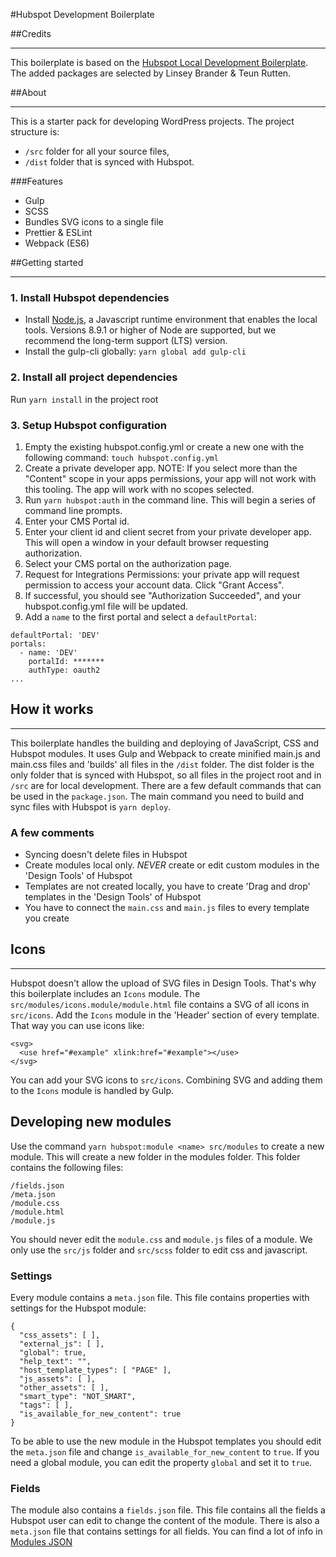 #Hubspot Development Boilerplate

##Credits

---

This boilerplate is based on the [Hubspot Local Development Boilerplate](https://designers.hubspot.com/docs/tools/local-development). The added packages are selected by Linsey Brander & Teun Rutten.

##About

---

This is a starter pack for developing WordPress projects. The project structure is:

- `/src` folder for all your source files,
- `/dist` folder that is synced with Hubspot.

###Features

- Gulp
- SCSS
- Bundles SVG icons to a single file
- Prettier & ESLint
- Webpack (ES6)

##Getting started

---

### 1. Install Hubspot dependencies

- Install [Node.js](https://nodejs.org/en/), a Javascript runtime environment that enables the local tools. Versions 8.9.1 or higher of Node are supported, but we recommend the long-term support (LTS) version.
- Install the gulp-cli globally: `yarn global add gulp-cli`

### 2. Install all project dependencies

Run `yarn install` in the project root

### 3. Setup Hubspot configuration

1. Empty the existing hubspot.config.yml or create a new one with the following command: `touch hubspot.config.yml`
2. Create a private developer app. NOTE: If you select more than the "Content" scope in your apps permissions, your app will not work with this tooling. The app will work with no scopes selected.
3. Run `yarn hubspot:auth` in the command line. This will begin a series of command line prompts.
4. Enter your CMS Portal id.
5. Enter your client id and client secret from your private developer app. This will open a window in your default browser requesting authorization.
6. Select your CMS portal on the authorization page.
7. Request for Integrations Permissions: your private app will request permission to access your account data. Click "Grant Access".
8. If successful, you should see "Authorization Succeeded", and your hubspot.config.yml file will be updated.
9. Add a `name` to the first portal and select a `defaultPortal`:

```
defaultPortal: 'DEV'
portals:
  - name: 'DEV'
    portalId: *******
    authType: oauth2
...

```

## How it works

---

This boilerplate handles the building and deploying of JavaScript, CSS and Hubspot modules. It uses Gulp and Webpack to create minified main.js and main.css files and 'builds' all files in the `/dist` folder. The dist folder is the only folder that is synced with Hubspot, so all files in the project root and in `/src` are for local development. There are a few default commands that can be used in the `package.json`. The main command you need to build and sync files with Hubspot is `yarn deploy`.

### A few comments

- Syncing doesn't delete files in Hubspot
- Create modules local only. _NEVER_ create or edit custom modules in the 'Design Tools' of Hubspot
- Templates are not created locally, you have to create 'Drag and drop' templates in the 'Design Tools' of Hubspot
- You have to connect the `main.css` and `main.js` files to every template you create

## Icons

---

Hubspot doesn't allow the upload of SVG files in Design Tools. That's why this boilerplate includes an `Icons` module. The `src/modules/icons.module/module.html` file contains a SVG of all icons in `src/icons`. Add the `Icons` module in the 'Header' section of every template. That way you can use icons like:

```
<svg>
  <use href="#example" xlink:href="#example"></use>
</svg>
```

You can add your SVG icons to `src/icons`. Combining SVG and adding them to the `Icons` module is handled by Gulp.

## Developing new modules

Use the command `yarn hubspot:module <name> src/modules` to create a new module. This will create a new folder in the modules folder. This folder contains the following files:

```
/fields.json
/meta.json
/module.css
/module.html
/module.js
```

You should never edit the `module.css` and `module.js` files of a module. We only use the `src/js` folder and `src/scss` folder to edit css and javascript.

### Settings

Every module contains a `meta.json` file. This file contains properties with settings for the Hubspot module:

```
{
  "css_assets": [ ],
  "external_js": [ ],
  "global": true,
  "help_text": "",
  "host_template_types": [ "PAGE" ],
  "js_assets": [ ],
  "other_assets": [ ],
  "smart_type": "NOT_SMART",
  "tags": [ ],
  "is_available_for_new_content": true
}

```

To be able to use the new module in the Hubspot templates you should edit the `meta.json` file and change `is_available_for_new_content` to `true`.
If you need a global module, you can edit the property `global` and set it to `true`.

### Fields

The module also contains a `fields.json` file. This file contains all the fields a Hubspot user can edit to change the content of the module. There is also a `meta.json` file that contains settings for all fields. You can find a lot of info in [Modules JSON](https://github.com/bradhave94/HubSpot/wiki/Custom-Modules-JSON)
